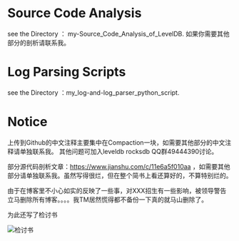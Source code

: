 
# Source Code Analysis

see the Directory ： my-Source_Code_Analysis_of_LevelDB. 如果你需要其他部分的剖析请联系我。

# Log Parsing Scripts

see the Directory ：my_log-and-log_parser_python_script.

# Notice

上传到Github的中文注释主要集中在Compaction一块，如需要其他部分的中文注释请单独联系我。
其他问题可加入leveldb rocksdb QQ群49444390讨论。

部分源代码剖析文章：https://www.jianshu.com/c/11e6a5f010aa ，如需要其他部分请单独联系我。虽然写得很烂，但在整个简书上看还算好的，不算特别烂的。



由于在博客里不小心如实的反映了一些事，对XXX招生有一些影响，被领导警告立马删除所有博客。。。。我TM居然慌得都不备份一下真的就马山删除了。

为此还写了检讨书

![检讨书](https://upload-images.jianshu.io/upload_images/1678371-4620e6b2cdba2894.png?imageMogr2/auto-orient/strip%7CimageView2/2/w/700)

